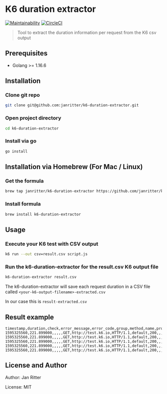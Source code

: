# K6 duration extractor

[![Maintainability](https://api.codeclimate.com/v1/badges/a491d029cae01b6b464a/maintainability)](https://codeclimate.com/github/janritter/k6-duration-extractor/maintainability)
[![CircleCI](https://circleci.com/gh/janritter/k6-duration-extractor/tree/main.svg?style=svg)](https://circleci.com/gh/janritter/k6-duration-extractor/tree/main)

> Tool to extract the duration information per request from the K6 csv output

## Prerequisites
- Golang >= 1.16.6

## Installation

### Clone git repo
```bash
git clone git@github.com:janritter/k6-duration-extractor.git
```

### Open project directory
```bash
cd k6-duration-extractor
```

### Install via go
```bash
go install
```

## Installation via Homebrew (For Mac / Linux)

### Get the formula
```bash
brew tap janritter/k6-duration-extractor https://github.com/janritter/k6-duration-extractor
```

### Install formula
```bash
brew install k6-duration-extractor
```

## Usage

### Execute your K6 test with CSV output 

```bash
k6 run --out csv=result.csv script.js
```

### Run the k6-duration-extractor for the result.csv K6 output file

```bash
k6-duration-extractor result.csv
```

The k6-duration-extractor will save each request duration in a CSV file called `<your-k6-output-filename>-extracted.csv`

In our case this is `result-extracted.csv`

## Result example
```csv
timestamp,duration,check,error_message,error_code,group,method,name,proto,scenario,status,subproto,tls_version,url,extra_tags
1595325560,221.899000,,,,,GET,http://test.k6.io,HTTP/1.1,default,200,,,http://test.k6.io,
1595325560,221.899000,,,,,GET,http://test.k6.io,HTTP/1.1,default,200,,,http://test.k6.io,
1595325560,221.899000,,,,,GET,http://test.k6.io,HTTP/1.1,default,200,,,http://test.k6.io,
1595325560,221.899000,,,,,GET,http://test.k6.io,HTTP/1.1,default,200,,,http://test.k6.io,
1595325560,221.899000,,,,,GET,http://test.k6.io,HTTP/1.1,default,200,,,http://test.k6.io,

```

## License and Author

Author: Jan Ritter

License: MIT
